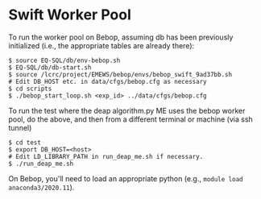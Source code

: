 # Swift Worker Pool

To run the worker pool on Bebop, assuming db has been previously
initialized (i.e., the appropriate tables are already there):

```
$ source EQ-SQL/db/env-bebop.sh
$ EQ-SQL/db/db-start.sh
$ source /lcrc/project/EMEWS/bebop/envs/bebop_swift_9ad37bb.sh
# Edit DB_HOST etc. in data/cfgs/bebop.cfg as necessary
$ cd scripts
$ ./bebop_start_loop.sh <exp_id> ../data/cfgs/bebop.cfg
```

To run the test where the deap algorithm.py ME uses the
bebop worker pool, do the above, and then from a different
terminal or machine (via ssh tunnel)

```
$ cd test
$ export DB_HOST=<host>
# Edit LD_LIBRARY_PATH in run_deap_me.sh if necessary.
$ ./run_deap_me.sh
```

On Bebop, you'll need to load an appropriate python (e.g., `module load anaconda3/2020.11`).
